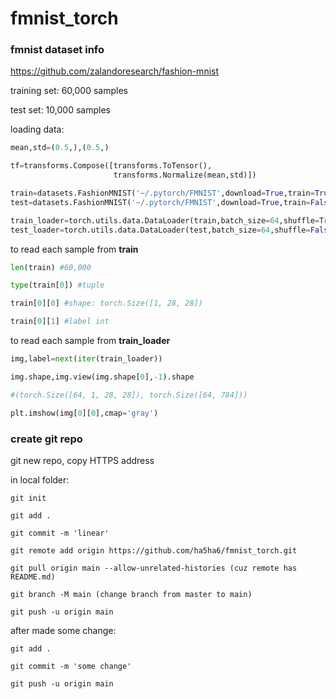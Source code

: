 # fmnist_torch

### fmnist dataset info

https://github.com/zalandoresearch/fashion-mnist

training set: 60,000 samples

test set: 10,000 samples

loading data:

```python
mean,std=(0.5,),(0.5,)

tf=transforms.Compose([transforms.ToTensor(),
                       transforms.Normalize(mean,std)])

train=datasets.FashionMNIST('~/.pytorch/FMNIST',download=True,train=True,transform=tf)
test=datasets.FashionMNIST('~/.pytorch/FMNIST',download=True,train=False,transform=tf)

train_loader=torch.utils.data.DataLoader(train,batch_size=64,shuffle=True)
test_loader=torch.utils.data.DataLoader(test,batch_size=64,shuffle=False)
```

to read each sample from **train**

```python
len(train) #60,000

type(train[0]) #tuple

train[0][0] #shape: torch.Size([1, 28, 28])

train[0][1] #label int
```

to read each sample from **train_loader**

```python
img,label=next(iter(train_loader))

img.shape,img.view(img.shape[0],-1).shape

#(torch.Size([64, 1, 28, 28]), torch.Size([64, 784]))

plt.imshow(img[0][0],cmap='gray')
```


### create git repo

git new repo, copy HTTPS address

in local folder:

    git init

    git add .

    git commit -m 'linear'

    git remote add origin https://github.com/ha5ha6/fmnist_torch.git

    git pull origin main --allow-unrelated-histories (cuz remote has README.md)

    git branch -M main (change branch from master to main)    

    git push -u origin main

after made some change:

    git add .

    git commit -m 'some change'

    git push -u origin main
